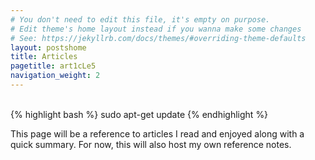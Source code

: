```yaml
---
# You don't need to edit this file, it's empty on purpose.
# Edit theme's home layout instead if you wanna make some changes
# See: https://jekyllrb.com/docs/themes/#overriding-theme-defaults
layout: postshome
title: Articles
pagetitle: art1cLe5
navigation_weight: 2
---
```


<div class="container">
	<br>
{% highlight bash %}
sudo apt-get update
{% endhighlight %}

<br>
<p>This page will be a reference to articles I read and enjoyed along with a quick summary. For now, this will also host my own reference notes.</p>
</div>

